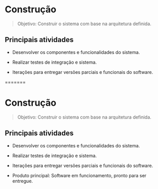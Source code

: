 
# Construção

> Objetivo: Construir o sistema com base na arquitetura definida.

## Principais atividades

* Desenvolver os componentes e funcionalidades do sistema.

* Realizar testes de integração e sistema.

* Iterações para entregar versões parciais e funcionais do software.

=======
# Construção

> Objetivo: Construir o sistema com base na arquitetura definida.

## Principais atividades

* Desenvolver os componentes e funcionalidades do sistema.

* Realizar testes de integração e sistema.

* Iterações para entregar versões parciais e funcionais do software.

* Produto principal: Software em funcionamento, pronto para ser entregue.